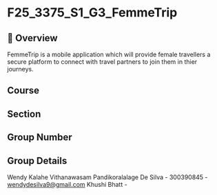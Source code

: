 # F25_3375_S1_G3_FemmeTrip

## 📖 Overview

FemmeTrip is a mobile application which will provide female travellers a secure platform to connect with travel partners to join them in thier journeys.

##  Course

##  Section

##  Group Number

##  Group Details

Wendy Kalahe Vithanawasam Pandikoralalage De Silva - 300390845 - wendydesilva9@gmail.com
Khushi Bhatt - 

